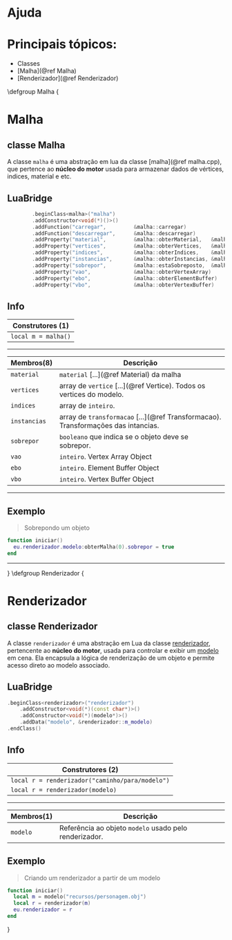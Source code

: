 # Ajuda

# Principais tópicos:

- Classes
 -  [Malha](@ref Malha)
 -  [Renderizador](@ref Renderizador)


\defgroup Malha
\{


# Malha
## classe Malha

A classe `malha` é uma abstração em lua da classe [malha](@ref malha.cpp), que pertence ao **núcleo do motor** usada para armazenar dados de vértices, indices, material e etc.

## LuaBridge

```cpp
	    .beginClass<malha>("malha")
        .addConstructor<void(*)()>()
        .addFunction("carregar",         &malha::carregar)
        .addFunction("descarregar",      &malha::descarregar)
        .addProperty("material",         &malha::obterMaterial,   &malha::definirMaterial)
        .addProperty("vertices",         &malha::obterVertices,   &malha::definirVertices)
        .addProperty("indices",          &malha::obterIndices,    &malha::definirIndices)
        .addProperty("instancias",       &malha::obterInstancias, &malha::definirInstancias)
        .addProperty("sobrepor",         &malha::estaSobreposto,  &malha::definirSobreposicao)
        .addProperty("vao",              &malha::obterVertexArray)
        .addProperty("ebo",              &malha::obterElementBuffer)
        .addProperty("vbo",              &malha::obterVertexBuffer)
```

## Info

| Construtores (1)      |
|   -----------------   |
| `local m = malha()`   |

---

| Membros(8)    | Descrição                                                                     |
|   ---------   |   -------------------------------------------------------------------------   |
| `material`    | `material` [...](@ref Material) da malha                                          |
| `vertices`    | array de `vertice` [...](@ref Vertice). Todos os vertices do modelo.              |
| `indices`     | array de `inteiro`.                                                           |
| `instancias`  | array de `transformacao` [...](@ref Transformacao). Transformações das intancias. |
| `sobrepor`    | `booleano` que indica se o objeto deve se sobrepor.                           |
| `vao`         | `inteiro`. Vertex Array Object                                                |
| `ebo`         | `inteiro`. Element Buffer Object                                              |
| `vbo`         | `inteiro`. Vertex Buffer Object                                               |

---

## Exemplo

> Sobrepondo um objeto
```lua
function iniciar()
  eu.renderizador.modelo:obterMalha(0).sobrepor = true
end
```


---

\}
\defgroup Renderizador
\{

# Renderizador

## classe Renderizador

A classe `renderizador` é uma abstração em Lua da classe [renderizador](renderizador.cpp), pertencente ao **núcleo do motor**, usada para controlar e exibir um [modelo](modelo.cpp) em cena. Ela encapsula a lógica de renderização de um objeto e permite acesso direto ao modelo associado.

## LuaBridge

```cpp
.beginClass<renderizador>("renderizador")
    .addConstructor<void(*)(const char*)>()
    .addConstructor<void(*)(modelo*)>()
    .addData("modelo", &renderizador::m_modelo)
.endClass()
```

## Info

| Construtores (2)                                  |
|   ----------------------------------------------  |
| `local r = renderizador("caminho/para/modelo")`   |
| `local r = renderizador(modelo)`                  |

---

| Membros(1)    | Descrição                                                         |
|   -----       |   --------------------------------------------------------------- |
| `modelo`      | Referência ao objeto `modelo` usado pelo renderizador.            |

## Exemplo

> Criando um renderizador a partir de um modelo
```lua
function iniciar()
  local m = modelo("recursos/personagem.obj")
  local r = renderizador(m)
  eu.renderizador = r
end
```

\}
